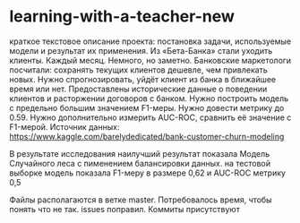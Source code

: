 # learning-with-a-teacher-new
краткое текстовое описание проекта: постановка задачи, используемые модели и результат их применения.
Из «Бета-Банка» стали уходить клиенты. Каждый месяц. Немного, но заметно. Банковские маркетологи посчитали: сохранять текущих клиентов дешевле, чем привлекать новых.
Нужно спрогнозировать, уйдёт клиент из банка в ближайшее время или нет. Предоставлены исторические данные о поведении клиентов и расторжении договоров с банком.
Нужно построить модель с предельно большим значением F1-меры. Нужно довести метрику до 0.59.
Нужно дополнительно измерить AUC-ROC, сравнить её значение с F1-мерой.
Источник данных: https://www.kaggle.com/barelydedicated/bank-customer-churn-modeling

В результате исследования наилучший результат показала Модель Случайного леса с пименением балансировки данных. на тестовой выборке модель показала F1-меру в размере 0,62 и AUC-ROC метрику 0,5

Файлы располагаются в ветке master. Потребовалось время, чтобы понять что не так.
issues поправил. Коммиты присутствуют
